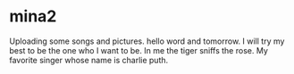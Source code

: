# mina2
Uploading some songs and pictures.
hello word and tomorrow.
I will try my best to be the one who I want to be.
In me the tiger sniffs the rose.
My favorite singer whose name is charlie puth.
